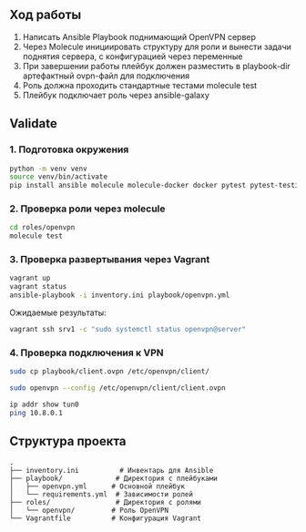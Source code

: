 ## Ход работы
1. Написать Ansible Playbook поднимающий OpenVPN сервер
2. Через Molecule инициировать структуру для роли и вынести задачи поднятия сервера, с конфигурацией через переменные
3. При завершении работы плейбук должен разместить в playbook-dir артефактный ovpn-файл для подключения
4. Роль должна проходить стандартные тестами molecule test
5. Плейбук подключает роль через ansible-galaxy

## Validate

### 1. Подготовка окружения

```sh
python -m venv venv
source venv/bin/activate
pip install ansible molecule molecule-docker docker pytest pytest-testinfra
```

### 2. Проверка роли через molecule

```sh
cd roles/openvpn
molecule test
```

### 3. Проверка развертывания через Vagrant

```sh
vagrant up
vagrant status
ansible-playbook -i inventory.ini playbook/openvpn.yml
```

Ожидаемые результаты:
```sh
vagrant ssh srv1 -c "sudo systemctl status openvpn@server"
```

### 4. Проверка подключения к VPN

```sh
sudo cp playbook/client.ovpn /etc/openvpn/client/

sudo openvpn --config /etc/openvpn/client/client.ovpn

ip addr show tun0
ping 10.8.0.1
```

## Структура проекта

```
.
├── inventory.ini          # Инвентарь для Ansible
├── playbook/             # Директория с плейбуками
│   ├── openvpn.yml      # Основной плейбук
│   └── requirements.yml  # Зависимости ролей
├── roles/                # Директория с ролями
│   └── openvpn/         # Роль OpenVPN
└── Vagrantfile          # Конфигурация Vagrant
```